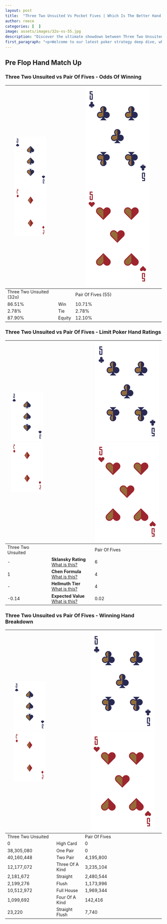 ```yaml
---
layout: post
title:  "Three Two Unsuited Vs Pocket Fives | Which Is The Better Hand In Poker? A Complete Guide"
author: reece
categories: [  ]
image: assets/images/32o-vs-55.jpg
description: "Discover the ultimate showdown between Three Two Unsuited and Pair Of Fives in poker! Uncover the odds, strategies, and scenarios where one hand triumphs over the other. Get ready to up your poker game with this thrilling analysis."
first_paragraph: "<p>Welcome to our latest poker strategy deep dive, where we're pitting two distinct hands against each other in a high-stakes showdown: Three Two Unsuited vs Pair Of Fives.</p><p>In the dynamic world of poker, every decision counts, and knowing which hand holds the upper hand is key to your success at the table.</p><p>In this article, we'll dissect these two hands, explore the scenarios where one dominates the other, and equip you with the knowledge to make strategic choices that can tip the odds in your favor.</p><p>Get ready to unravel the intriguing dynamics of these poker hands and elevate your game to new heights.</p>"
---
```




[comment]: # (sp0)

## Pre Flop Hand Match Up

<div class="table hand-ratings" markdown="1"> 



### Three Two Unsuited vs Pair Of Fives - Odds Of Winning


    
| ![image info](assets/images/hand1/3.png) ![image info](assets/images/hand1/2o.png) |  | ![image info](assets/images/hand2/5.png) ![image info](assets/images/hand2/5o.png) |
| -------- | -------- | -------- |
| Three Two Unsuited (32o) |  | Pair Of Fives (55) |
| 86.51% | Win | 10.71% |
| 2.78% | Tie | 2.78% |
| 87.90% | Equity | 12.10% |




[comment]: # (sp1)



### Three Two Unsuited vs Pair Of Fives - Limit Poker Hand Ratings


    
| ![image info](assets/images/hand1/3.png) ![image info](assets/images/hand1/2o.png) |  | ![image info](assets/images/hand2/5.png) ![image info](assets/images/hand2/5o.png) |
| -------- | -------- | -------- |
| Three Two Unsuited |  | Pair Of Fives |
| - | **Sklansky Rating** [What is this?](/sklansky-rating-explained) | 6 |
| 1 | **Chen Formula** [What is this?](/chen-formula-explained) | 4 |
| - | **Hellmuth Tier** [What is this?](/Hellmuth-tier-explained) | 4 |
| -0.14 | **Expected Value** [What is this?](/expected-value-explained) | 0.02 |




[comment]: # (sp2)



### Three Two Unsuited vs Pair Of Fives - Winning Hand Breakdown


    
| ![image info](assets/images/hand1/3.png) ![image info](assets/images/hand1/2o.png) |  | ![image info](assets/images/hand2/5.png) ![image info](assets/images/hand2/5o.png) |
| -------- | -------- | -------- |
| Three Two Unsuited |  | Pair Of Fives |
| 0 | High Card | 0 |
| 38,305,080 | One Pair | 0 |
| 40,160,448 | Two Pair | 4,195,800 |
| 12,177,072 | Three Of A Kind | 3,235,104 |
| 2,181,672 | Straight | 2,480,544 |
| 2,199,276 | Flush | 1,173,996 |
| 10,512,972 | Full House | 1,969,344 |
| 1,099,692 | Four Of A Kind | 142,416 |
| 23,220 | Straight Flush | 7,740 |




[comment]: # (sp3)



</div>

[comment]: # (sp4)



[comment]: # (sp5)


